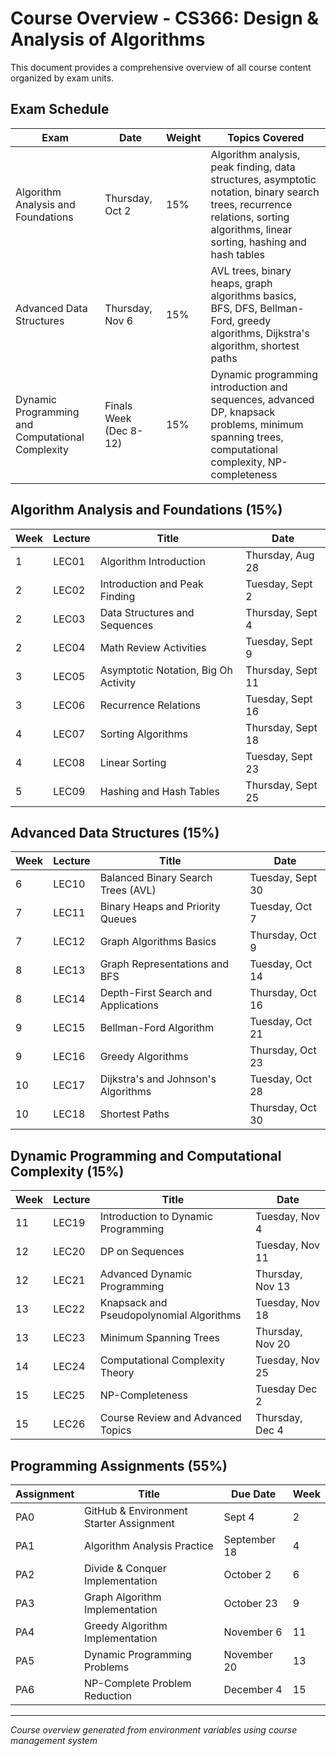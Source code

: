 # Course Overview - CS366: Design & Analysis of Algorithms

This document provides a comprehensive overview of all course content organized by exam units.

## Exam Schedule

| Exam              | Date             | Weight             | Topics Covered     |
| ----------------- | ---------------- | ------------------ | ------------------ |
| Algorithm Analysis and Foundations | Thursday, Oct 2 | 15% | Algorithm analysis, peak finding, data structures, asymptotic notation, binary search trees, recurrence relations, sorting algorithms, linear sorting, hashing and hash tables |
| Advanced Data Structures | Thursday, Nov 6 | 15% | AVL trees, binary heaps, graph algorithms basics, BFS, DFS, Bellman-Ford, greedy algorithms, Dijkstra's algorithm, shortest paths |
| Dynamic Programming and Computational Complexity | Finals Week (Dec 8-12) | 15% | Dynamic programming introduction and sequences, advanced DP, knapsack problems, minimum spanning trees, computational complexity, NP-completeness |

## Algorithm Analysis and Foundations (15%)

| Week             | Lecture | Title             | Date             |
| ---------------- | ------- | ----------------- | ---------------- |
| 1 | LEC01   | Algorithm Introduction | Thursday, Aug 28 |
| 2 | LEC02   | Introduction and Peak Finding | Tuesday, Sept 2 |
| 2 | LEC03   | Data Structures and Sequences | Thursday, Sept 4 |
| 2 | LEC04   | Math Review Activities | Tuesday, Sept 9 |
| 3 | LEC05   | Asymptotic Notation, Big Oh Activity | Thursday, Sept 11 |
| 3 | LEC06   | Recurrence Relations | Tuesday, Sept 16 |
| 4 | LEC07   | Sorting Algorithms | Thursday, Sept 18 |
| 4 | LEC08   | Linear Sorting | Tuesday, Sept 23 |
| 5 | LEC09   | Hashing and Hash Tables | Thursday, Sept 25 |

## Advanced Data Structures (15%)

| Week             | Lecture | Title             | Date             |
| ---------------- | ------- | ----------------- | ---------------- |
| 6 | LEC10   | Balanced Binary Search Trees (AVL) | Tuesday, Sept 30 |
| 7 | LEC11   | Binary Heaps and Priority Queues | Tuesday, Oct 7 |
| 7 | LEC12   | Graph Algorithms Basics | Thursday, Oct 9 |
| 8 | LEC13   | Graph Representations and BFS | Tuesday, Oct 14 |
| 8 | LEC14   | Depth-First Search and Applications | Thursday, Oct 16 |
| 9 | LEC15   | Bellman-Ford Algorithm | Tuesday, Oct 21 |
| 9 | LEC16   | Greedy Algorithms | Thursday, Oct 23 |
| 10 | LEC17   | Dijkstra's and Johnson's Algorithms | Tuesday, Oct 28 |
| 10 | LEC18   | Shortest Paths | Thursday, Oct 30 |

## Dynamic Programming and Computational Complexity (15%)

| Week             | Lecture | Title             | Date             |
| ---------------- | ------- | ----------------- | ---------------- |
| 11 | LEC19   | Introduction to Dynamic Programming | Tuesday, Nov 4 |
| 12 | LEC20   | DP on Sequences | Tuesday, Nov 11 |
| 12 | LEC21   | Advanced Dynamic Programming | Thursday, Nov 13 |
| 13 | LEC22   | Knapsack and Pseudopolynomial Algorithms | Tuesday, Nov 18 |
| 13 | LEC23   | Minimum Spanning Trees | Thursday, Nov 20 |
| 14 | LEC24   | Computational Complexity Theory | Tuesday, Nov 25 |
| 15 | LEC25   | NP-Completeness | Tuesday Dec 2 |
| 15 | LEC26   | Course Review and Advanced Topics | Thursday, Dec 4 |

## Programming Assignments (55%)

| Assignment | Title           | Due Date           | Week           |
| ---------- | --------------- | ------------------ | -------------- |
| PA0        | GitHub & Environment Starter Assignment | Sept 4 | 2 |
| PA1        | Algorithm Analysis Practice | September 18 | 4 |
| PA2        | Divide & Conquer Implementation | October 2 | 6 |
| PA3        | Graph Algorithm Implementation | October 23 | 9 |
| PA4        | Greedy Algorithm Implementation | November 6 | 11 |
| PA5        | Dynamic Programming Problems | November 20 | 13 |
| PA6        | NP-Complete Problem Reduction | December 4 | 15 |

---

_Course overview generated from environment variables using course management system_
